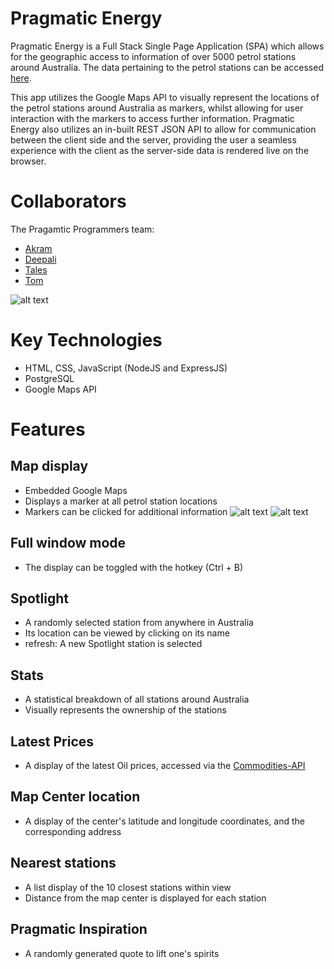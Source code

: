 # Pragmatic Energy
Pragmatic Energy is a Full Stack Single Page Application (SPA) which allows for the geographic access to information of over 5000 petrol stations around Australia.
The data pertaining to the petrol stations can be accessed [here](https://researchdata.edu.au/petrol-stations/1208509).

This app utilizes the Google Maps API to visually represent the locations of the petrol stations around Australia as markers, whilst allowing for user interaction with the markers to access further information.
Pragmatic Energy also utilizes an in-built REST JSON API to allow for communication between the client side and the server, providing the user a seamless experience with the client as the server-side data is rendered live on the browser.


# Collaborators
The Pragamtic Programmers team:
- [Akram](https://github.com/Akman13)
- [Deepali](https://github.com/DeepaliPatro)
- [Tales](https://github.com/TalesPinto)
- [Tom](https://github.com/BigBBazz)

![alt text](https://i.imgur.com/qUHCkJx.png)
# Key Technologies
- HTML, CSS, JavaScript (NodeJS and ExpressJS)
- PostgreSQL
- Google Maps API


# Features
## Map display
 - Embedded Google Maps
 - Displays a marker at all petrol station locations
 - Markers can be clicked for additional information
![alt text](https://i.imgur.com/P8oKq5c.png) ![alt text](https://i.imgur.com/qXPcXZG.png)

## Full window mode
 - The display can be toggled with the hotkey (Ctrl + B)

## Spotlight
 - A randomly selected station from anywhere in Australia
 - Its location can be viewed by clicking on its name
 - refresh: A new Spotlight station is selected

## Stats
 - A statistical breakdown of all stations around Australia
 - Visually represents the ownership of the stations

## Latest Prices
 - A display of the latest Oil prices, accessed via the [Commodities-API](https://commodities-api.com/)

## Map Center location
 - A display of the center's latitude and longitude coordinates, and the corresponding address

## Nearest stations
 - A list display of the 10 closest stations within view
 - Distance from the map center is displayed for each station

## Pragmatic Inspiration
 - A randomly generated quote to lift one's spirits

